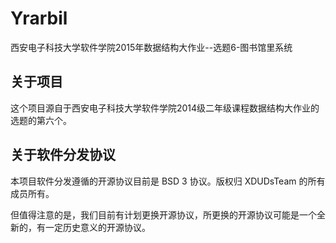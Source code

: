 # Yrarbil
西安电子科技大学软件学院2015年数据结构大作业--选题6-图书馆里系统

## 关于项目
这个项目源自于西安电子科技大学软件学院2014级二年级课程数据结构大作业的选题的第六个。

## 关于软件分发协议
本项目软件分发遵循的开源协议目前是 BSD 3 协议。版权归 XDUDsTeam 的所有成员所有。

但值得注意的是，我们目前有计划更换开源协议，所更换的开源协议可能是一个全新的，有一定历史意义的开源协议。

